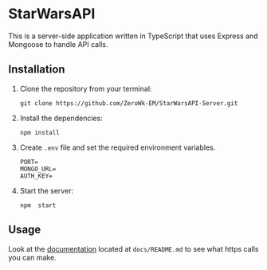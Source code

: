 # StarWarsAPI

This is a server-side application written in TypeScript that uses Express and Mongoose to handle API calls.

## Installation

1. Clone the repository from your terminal:

   ```
   git clone https://github.com/ZeroWk-EM/StarWarsAPI-Server.git
   ```

2. Install the dependencies:

   ```
   npm install
   ```

3. Create `.env` file and set the required environment variables.

   ```
   PORT=
   MONGO_URL=
   AUTH_KEY=
   ```

4. Start the server:
   ```
   npm  start
   ```

## Usage

Look at the [documentation](./docs/README.md) located at `docs/README.md` to see what https calls you can make.
